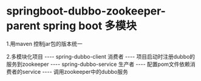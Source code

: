# springboot-dubbo-zookeeper-parent spring boot 多模块

1.用maven 控制jar包的版本统一

2.多模块化项目 
  ----  spring-dubbo-client  消费者
     ---- 项目启动时注册dubbo的服务到zookeeper 
  ----  spring-dubbo-service 生产者
     ---- 配置pom文件依赖消费者的service
     ---- 调用zookeeper中的dubbo服务
     
